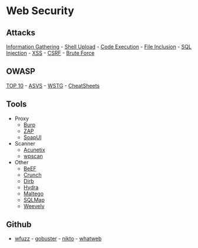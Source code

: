 # Web Security

## Attacks
[Information Gathering](Attacks/information-gathering.md) - [Shell Upload](Attacks/shell-upload.md) - [Code Execution](Attacks/code-execution.md) - [File Inclusion](Attacks/file-inclusion.md) - [SQL Injection](Attacks/sql-injection.md) - [XSS](Attacks/xss.md) - [CSRF](Attacks/csrf.md) - [Brute Force](Attacks/brute-force.md)

## OWASP
[TOP 10](https://github.com/OWASP/Top10/tree/master/2021/docs) - [ASVS](https://github.com/OWASP/ASVS/tree/master/5.0/en) - [WSTG](https://github.com/OWASP/wstg/tree/master/document/4-Web_Application_Security_Testing) - [CheatSheets](https://github.com/OWASP/CheatSheetSeries/tree/master/cheatsheets)

## Tools
- Proxy
  - [Burp](/Tools/burp.md)
  - [ZAP](/Tools/zap.md)
  - [SoapUI](/Tools/soapui.md)
- Scanner
  - [Acunetix](/Tools/acunetix.md) 
  - [wpscan](https://github.com/wpscanteam/wpscan)
- Other
  - [BeEF](/Tools/beef.md) 
  - [Crunch](/Tools/crunch.md) 
  - [Dirb](/Tools/dirb.md) 
  - [Hydra](/Tools/hydra.md)
  - [Maltego](/Tools/maltego.md)
  - [SQLMap](/Tools/sqlmap.md)
  - [Weevely](/Tools/weevely.md)

## Github
- [wfuzz](https://github.com/xmendez/wfuzz) - [gobuster](https://github.com/OJ/gobuster) - [nikto](https://github.com/sullo/nikto) - [whatweb](https://github.com/urbanadventurer/WhatWeb)
